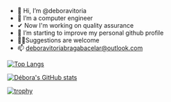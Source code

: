 - 👋 Hi, I’m @deboravitoria
- 👀 I’m a computer engineer
- ✔ Now I'm working on quality assurance
- 🌱 I’m starting to improve my personal github profile
- 🤜🤛Suggestions are welcome
- 📫 deboravitoriabragabacelar@outlook.com


[![Top Langs](https://github-readme-stats.vercel.app/api/top-langs/?username=deboravitoria&layout=compact&hide=c%2B%2B,css)](https://github.com/anuraghazra/github-readme-stats)

[![Débora's GitHub stats](https://github-readme-stats.vercel.app/api?username=deboravitoria&count_private=true&show_icons=true&theme=radical )](https://github.com/anuraghazra/github-readme-stats)

[![trophy](https://github-profile-trophy.vercel.app/?username=deboravitoria&theme=discord)](https://github.com/ryo-ma/github-profile-trophy)

<!---
deboravitoria/deboravitoria is a ✨ special ✨ repository because its `README.md` (this file) appears on your GitHub profile.
You can click the Preview link to take a look at your changes.
--->
